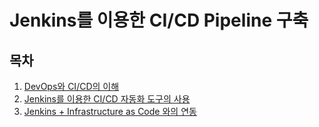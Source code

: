 # Jenkins를 이용한 CI/CD Pipeline 구축

## 목차
1. [DevOps와 CI/CD의 이해](https://github.com/hyewon218/Building-CI-CD-pipelines-with-Jenkins/blob/main/docs/01.md)
2. [Jenkins를 이용한 CI/CD 자동화 도구의 사용](https://github.com/hyewon218/Building-CI-CD-pipelines-with-Jenkins/blob/main/docs/02.md)
3. [Jenkins + Infrastructure as Code 와의 연동](https://github.com/hyewon218/Building-CI-CD-pipelines-with-Jenkins/blob/main/docs/03.md)